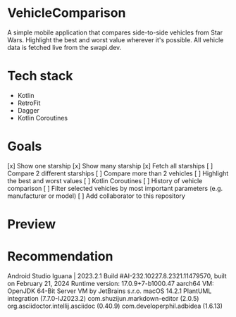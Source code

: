 # VehicleComparison

A simple mobile application that compares side-to-side vehicles from Star Wars.
Highlight the best and worst value wherever it's possible.
All vehicle data is fetched live from the swapi.dev.

# Tech stack

- Kotlin
- RetroFit
- Dagger
- Kotlin Coroutines

# Goals
[x] Show one starship
[x] Show many starship
[x] Fetch all starships
[ ] Compare 2 different starships
[ ] Compare more than 2 vehicles
[ ] Highlight the best and worst values
[ ] Kotlin Coroutines
[ ] History of vehicle comparison
[ ] Filter selected vehicles by most important parameters (e.g. manufacturer or model)
[ ] Add collaborator to this repository

# Preview

# Recommendation
Android Studio Iguana | 2023.2.1
Build #AI-232.10227.8.2321.11479570, built on February 21, 2024
Runtime version: 17.0.9+7-b1000.47 aarch64
VM: OpenJDK 64-Bit Server VM by JetBrains s.r.o.
macOS 14.2.1
PlantUML integration (7.7.0-IJ2023.2)
com.shuzijun.markdown-editor (2.0.5)
org.asciidoctor.intellij.asciidoc (0.40.9)
com.developerphil.adbidea (1.6.13)
